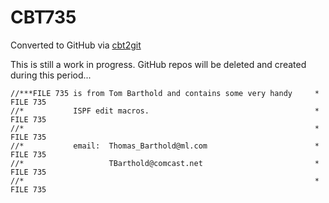 # CBT735
Converted to GitHub via [cbt2git](https://github.com/wizardofzos/cbt2git)

This is still a work in progress. GitHub repos will be deleted and created during this period...

```
//***FILE 735 is from Tom Barthold and contains some very handy     *   FILE 735
//*           ISPF edit macros.                                     *   FILE 735
//*                                                                 *   FILE 735
//*           email:  Thomas_Barthold@ml.com                        *   FILE 735
//*                   TBarthold@comcast.net                         *   FILE 735
//*                                                                 *   FILE 735
```
